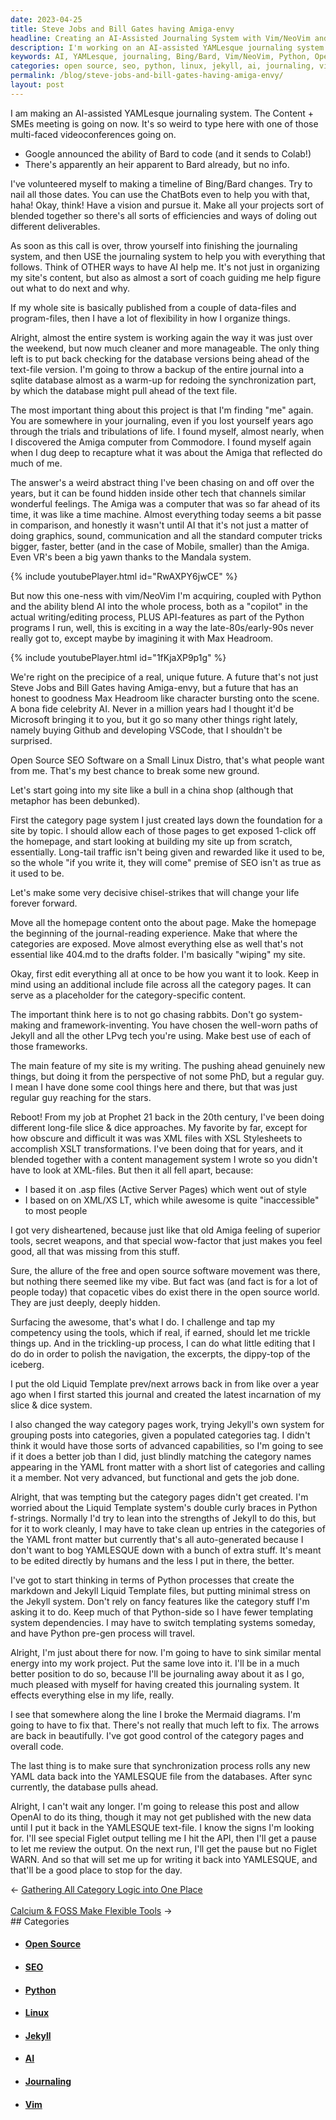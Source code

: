 ```yaml
---
date: 2023-04-25
title: Steve Jobs and Bill Gates having Amiga-envy
headline: Creating an AI-Assisted Journaling System with Vim/NeoVim and Python
description: I'm working on an AI-assisted YAMLesque journaling system and have made changes to my website using Jekyll, Liquid Template, and Python to create an open source SEO software. I'm almost finished and ready to release my post, so come and see the results of my project!
keywords: AI, YAMLesque, journaling, Bing/Bard, Vim/NeoVim, Python, Open Source, SEO, Linux, Category Page, Jekyll, Liquid Template, prev/next arrows, Markdown, Mermaid, Synchronization, OpenAI
categories: open source, seo, python, linux, jekyll, ai, journaling, vim
permalink: /blog/steve-jobs-and-bill-gates-having-amiga-envy/
layout: post
---
```



I am making an AI-assisted YAMLesque journaling system. The Content + SMEs
meeting is going on now. It's so weird to type here with one of those
multi-faced videoconferences going on. 

- Google announced the ability of Bard to code (and it sends to Colab!)
- There's apparently an heir apparent to Bard already, but no info.

I've volunteered myself to making a timeline of Bing/Bard changes. Try to nail
all those dates. You can use the ChatBots even to help you with that, haha!
Okay, think! Have a vision and pursue it. Make all your projects sort of
blended together so there's all sorts of efficiencies and ways of doling out
different deliverables.

As soon as this call is over, throw yourself into finishing the journaling
system, and then USE the journaling system to help you with everything that
follows. Think of OTHER ways to have AI help me. It's not just in organizing my
site's content, but also as almost a sort of coach guiding me help figure out
what to do next and why.

If my whole site is basically published from a couple of data-files and
program-files, then I have a lot of flexibility in how I organize things. 

Alright, almost the entire system is working again the way it was just over the
weekend, but now much cleaner and more manageable. The only thing left is to
put back checking for the database versions being ahead of the text-file
version. I'm going to throw a backup of the entire journal into a sqlite
database almost as a warm-up for redoing the synchronization part, by which the
database might pull ahead of the text file.

The most important thing about this project is that I'm finding "me" again. You
are somewhere in your journaling, even if you lost yourself years ago through
the trials and tribulations of life. I found myself, almost nearly, when I
discovered the Amiga computer from Commodore. I found myself again when I dug
deep to recapture what it was about the Amiga that reflected do much of me.

The answer's a weird abstract thing I've been chasing on and off over the
years, but it can be found hidden inside other tech that channels similar
wonderful feelings. The Amiga was a computer that was so far ahead of its time,
it was like a time machine. Almost everything today seems a bit passe in
comparison, and honestly it wasn't until AI that it's not just a matter of
doing graphics, sound, communication and all the standard computer tricks
bigger, faster, better (and in the case of Mobile, smaller) than the Amiga.
Even VR's been a big yawn thanks to the Mandala system.

{% include youtubePlayer.html id="RwAXPY6jwCE" %}

But now this one-ness with vim/NeoVim I'm acquiring, coupled with Python and
the ability blend AI into the whole process, both as a "copilot" in the actual
writing/editing process, PLUS API-features as part of the Python programs I
run, well, this is exciting in a way the late-80s/early-90s never really got
to, except maybe by imagining it with Max Headroom.

{% include youtubePlayer.html id="1fKjaXP9p1g" %}

We're right on the precipice of a real, unique future. A future that's not just
Steve Jobs and Bill Gates having Amiga-envy, but a future that has an honest to
goodness Max Headroom like character bursting onto the scene. A bona fide
celebrity AI. Never in a million years had I thought it'd be Microsoft bringing
it to you, but it go so many other things right lately, namely buying Github
and developing VSCode, that I shouldn't be surprised.

Open Source SEO Software on a Small Linux Distro, that's what people want from
me. That's my best chance to break some new ground. 

Let's start going into my site like a bull in a china shop (although that
metaphor has been debunked). 

First the category page system I just created lays down the foundation for a
site by topic. I should allow each of those pages to get exposed 1-click off
the homepage, and start looking at building my site up from scratch,
essentially. Long-tail traffic isn't being given and rewarded like it used to
be, so the whole "if you write it, they will come" premise of SEO isn't as true
as it used to be.

Let's make some very decisive chisel-strikes that will change your life forever
forward.

Move all the homepage content onto the about page. Make the homepage the
beginning of the journal-reading experience. Make that where the categories are
exposed. Move almost everything else as well that's not essential like 404.md
to the drafts folder. I'm basically "wiping" my site.

Okay, first edit everything all at once to be how you want it to look. Keep in
mind using an additional include file across all the category pages. It can
serve as a placeholder for the category-specific content.

The important think here is to not go chasing rabbits. Don't go system-making
and framework-inventing. You have chosen the well-worn paths of Jekyll and all
the other LPvg tech you're using. Make best use of each of those frameworks.

The main feature of my site is my writing. The pushing ahead genuinely new
things, but doing it from the perspective of not some PhD, but a regular guy.
I mean I have done some cool things here and there, but that was just regular
guy reaching for the stars. 

Reboot! From my job at Prophet 21 back in the 20th century, I've been doing
different long-file slice & dice approaches. My favorite by far, except for how
obscure and difficult it was was XML files with XSL Stylesheets to accomplish
XSLT transformations. I've been doing that for years, and it blended together
with a content management system I wrote so you didn't have to look at
XML-files. But then it all fell apart, because:

- I based it on .asp files (Active Server Pages) which went out of style
- I based on on XML/XS LT, which while awesome is quite "inaccessible" to most
  people

I got very disheartened, because just like that old Amiga feeling of superior
tools, secret weapons, and that special wow-factor that just makes you feel
good, all that was missing from this stuff.

Sure, the allure of the free and open source software movement was there, but
nothing there seemed like my vibe. But fact was (and fact is for a lot of
people today) that copacetic vibes do exist there in the open source world.
They are just deeply, deeply hidden.

Surfacing the awesome, that's what I do. I challenge and tap my competency
using the tools, which if real, if earned, should let me trickle things up.
And in the trickling-up process, I can do what little editing that I do do in
order to polish the navigation, the excerpts, the dippy-top of the iceberg.

I put the old Liquid Template prev/next arrows back in from like over a year
ago when I first started this journal and created the latest incarnation of my
slice & dice system.

I also changed the way category pages work, trying Jekyll's own system for
grouping posts into categories, given a populated categories tag. I didn't
think it would have those sorts of advanced capabilities, so I'm going to see
if it does a better job than I did, just blindly matching the category names
appearing in the YAML front matter with a short list of categories and calling
it a member. Not very advanced, but functional and gets the job done.

Alright, that was tempting but the category pages didn't get created. I'm
worried about the Liquid Template system's double curly braces in Python
f-strings. Normally I'd try to lean into the strengths of Jekyll to do this,
but for it to work cleanly, I may have to take clean up entries in the
categories of the YAML front matter but currently that's all auto-generated
because I don't want to bog YAMLESQUE down with a bunch of extra stuff. It's
meant to be edited directly by humans and the less I put in there, the better.

I've got to start thinking in terms of Python processes that create the
markdown and Jekyll Liquid Template files, but putting minimal stress on the
Jekyll system. Don't rely on fancy features like the category stuff I'm asking
it to do. Keep much of that Python-side so I have fewer templating system
dependencies. I may have to switch templating systems someday, and have Python
pre-gen process will travel.

Alright, I'm just about there for now. I'm going to have to sink similar mental
energy into my work project. Put the same love into it. I'll be in a much
better position to do so, because I'll be journaling away about it as I go,
much pleased with myself for having created this journaling system. It effects
everything else in my life, really.

I see that somewhere along the line I broke the Mermaid diagrams. I'm going to
have to fix that. There's not really that much left to fix. The arrows are back
in beautifully. I've got good control of the category pages and overall code.

The last thing is to make sure that synchronization process rolls any new YAML
data back into the YAMLESQUE file from the databases. After sync currently, the
database pulls ahead. 

Alright, I can't wait any longer. I'm going to release this post and allow
OpenAI to do its thing, though it may not get published with the new data until
I put it back in the YAMLESQUE text-file. I know the signs I'm looking for.
I'll see special Figlet output telling me I hit the API, then I'll get a pause
to let me review the output. On the next run, I'll get the pause but no Figlet
WARN. And so that will set me up for writing it back into YAMLESQUE, and
that'll be a good place to stop for the day.


<div class="arrow-links"><div class="post-nav-prev"><span class="arrow">&larr;&nbsp;</span><a href="/blog/gathering-all-category-logic-into-one-place/">Gathering All Category Logic into One Place</a></div> &nbsp; <div class="post-nav-next"><a href="/blog/calcium-foss-make-flexible-tools/">Calcium & FOSS Make Flexible Tools</a><span class="arrow">&nbsp;&rarr;</span></div></div>
## Categories

<ul>
<li><h4><a href='/open-source/'>Open Source</a></h4></li>
<li><h4><a href='/seo/'>SEO</a></h4></li>
<li><h4><a href='/python/'>Python</a></h4></li>
<li><h4><a href='/linux/'>Linux</a></h4></li>
<li><h4><a href='/jekyll/'>Jekyll</a></h4></li>
<li><h4><a href='/ai/'>AI</a></h4></li>
<li><h4><a href='/journaling/'>Journaling</a></h4></li>
<li><h4><a href='/vim/'>Vim</a></h4></li></ul>